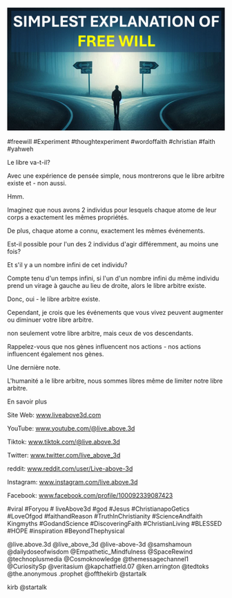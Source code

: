 ![Video cover image](../cover.jpg "cover photo")

#freewill #Experiment #thoughtexperiment #wordoffaith #christian #faith #yahweh

Le libre va-t-il?

Avec une expérience de pensée simple, nous montrerons que le libre arbitre existe et - non aussi.

Hmm.

Imaginez que nous avons 2 individus pour lesquels chaque atome de leur corps a exactement les mêmes propriétés.

De plus, chaque atome a connu, exactement les mêmes événements.

Est-il possible pour l'un des 2 individus d'agir différemment, au moins une fois?

Et s'il y a un nombre infini de cet individu?

Compte tenu d'un temps infini, si l'un d'un nombre infini du même individu prend un virage à gauche au lieu de droite, alors le libre arbitre existe.

Donc, oui - le libre arbitre existe.

Cependant, je crois que les événements que vous vivez peuvent augmenter ou diminuer votre libre arbitre.

non seulement votre libre arbitre, mais ceux de vos descendants.

Rappelez-vous que nos gènes influencent nos actions - nos actions influencent également nos gènes.

Une dernière note.

L'humanité a le libre arbitre, nous sommes libres même de limiter notre libre arbitre.

En savoir plus

Site Web: www.liveabove3d.com

YouTube: www.youtube.com/@live.above.3d

Tiktok: www.tiktok.com/@live.above.3d

Twitter: www.twitter.com/live_above_3d

reddit: www.reddit.com/user/Live-above-3d

Instagram: www.instagram.com/live.above.3d

Facebook: www.facebook.com/profile/100092339087423

#viral #Foryou # liveAbove3d #god #Jesus #ChristianapoGetics #LoveOfgod #faithandReason #TruthInChristianity #ScienceAndfaith Kingmyths #GodandScience #DiscoveringFaith #ChristianLiving #BLESSED #HOPE #inspiration #BeyondThephysical  

@live.above.3d @live_above_3d @live-above-3d @samshamoun @dailydoseofwisdom @Empathetic_Mindfulness @SpaceRewind @technoplusmedia @Cosmoknowledge @themessagechannel1 @CuriositySp @veritasium @kapchatfield.07 @ken.arrington @tedtoks @the.anonymous .prophet @offthekirb @startalk

kirb @startalk